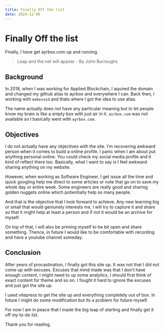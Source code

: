 ```yaml
---
title: Finally Off the list
date: 2024-12-06
---
```


# Finally Off the list 

Finally, I have get ayrbox.com up and running. 

> Leap and the net will appear - By John Burroughs

## Background

In 2018, when I was working for Applied Blockchain, I aquired the domain and changed my github alias to ayrbox and 
everywhere I can. Back then, I working with `makevoid` and thats where I got the idea to use alias.

The name actually does not have any particular meaning but to let people know my brain is like a empty box with just
air in it. `airbox.com` was not available so I basically went with `ayrbox.com`.

## Objectives

I do not actually have any objectives with the site. I'm recovering awkward person when it comes to build a online 
profile. I panic when I am about put anything personal online. You could check my social media profile and it 
kind of reflect there too. Basically, what I want to say is I feel awkward sharing anything on my website.

However, when working as Software Engineer, I get issue all the time and quick googling help me direct to some articles 
or note that go on to save my whole day or entire week. Some engineers are really good and sharing golden nuggets online
which potientially help so many people.

And that is the objective that I look forward to achieve. Any new learning big or small that would geniunely interests 
me, I will try to capture it and share so that it might help at least a person and if not it would be an archive
for myself.


On top of that, I will also be priming myself to be bit open and share something. Thence, in future I would like to be
comfortable with recording and have a youtube channel someday.

## Conclusion

After years of procastination, I finally got this site up. It was not that I did not come up with excuses. Excuses that 
mind made was that I don't have enough content, I might need to up some analytics, I should first think of exact content
for theme and so on. I fought it hard to ignore the excuses and just got the site up.

I used vitepress to get the site up and everything completely out of box. In future I might do some modification but its a
problem for future myself.

For now I am in peace that I made the big leap of starting and finally get it off my to-do list.

Thank you for reading.

